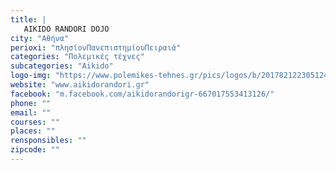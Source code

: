 ```yaml
---
title: |
   AIKIDO RANDORI DOJO
city: "Αθήνα"
perioxi: "πλησίονΠανεπιστημίουΠειραιά"
categories: "Πολεμικές τέχνες"
subcategories: "Aikido"
logo-img: "https://www.polemikes-tehnes.gr/pics/logos/b/2017821223051248.jpg"
website: "www.aikidorandori.gr"
facebook: "m.facebook.com/aikidorandorigr-667017553413126/"
phone: ""
email: ""
courses: ""
places: ""
rensponsibles: ""
zipcode: ""
---
```




